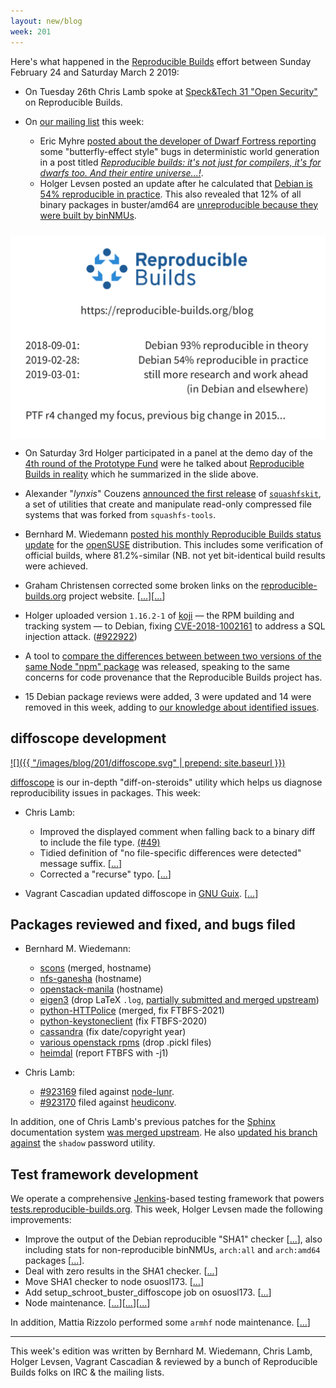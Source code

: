 ```yaml
---
layout: new/blog
week: 201
---
```


Here's what happened in the [Reproducible Builds](https://reproducible-builds.org) effort between Sunday February 24 and Saturday March 2 2019:

* On Tuesday 26th Chris Lamb spoke at [Speck&Tech 31 "Open Security"](https://www.eventbrite.com/e/specktech-31-open-security-tickets-53503912643) on Reproducible Builds.

* On [our mailing list](https://lists.reproducible-builds.org/pipermail/rb-general/) this week:
    * Eric Myhre [posted about the developer of Dwarf Fortress reporting](https://lists.reproducible-builds.org/pipermail/rb-general/2019-February/001473.html) some "butterfly-effect style" bugs in deterministic world generation in a post titled [*Reproducible builds: it's not just for compilers, it's for dwarfs too.  And their entire universe...!*](http://www.bay12games.com/dwarves/#2019-02-21).
    * Holger Levsen posted an update after he calculated that [Debian is 54% reproducible in practice](https://lists.reproducible-builds.org/pipermail/rb-general/2019-March/001479.html). This also revealed that 12% of all binary packages in buster/amd64 are [unreproducible because they were built by binNMUs](https://bugs.debian.org/894441).

<img style="margin-top: 10px; vertical-align: top;" src="/images/blog/201/reproducible-builds-PTF-demo-day-20190302.png" alt="Reproducible Builds Prototype Fund Demo Day" />

* On Saturday 3rd Holger participated in a panel at the demo day of the [4th round of the Prototype Fund](https://prototypefund.de/projects/round4/) were he talked about [Reproducible Builds in reality](https://prototypefund.de/project/reproducible-builds-in-der-wirklichkeit/) which he summarized in the slide above.

* Alexander "*lynxis*" Couzens [announced the first release](https://bugs.debian.org/918480#42) of [`squashfskit`](https://github.com/squashfskit/squashfskit), a set of utilities that create and manipulate read-only compressed file systems that was forked from `squashfs-tools`.

* Bernhard M. Wiedemann [posted his monthly Reproducible Builds status update](https://lists.opensuse.org/opensuse-factory/2019-02/msg00599.html) for the [openSUSE](https://opensuse.org/) distribution. This includes some verification of official builds, where 81.2%-similar (NB. not yet bit-identical build results were achieved.

* Graham Christensen corrected some broken links on the [reproducible-builds.org](https://reproducible-builds.org) project website.&nbsp;[[...](https://salsa.debian.org/reproducible-builds/reproducible-website/commit/43ba1a1)][[...](https://salsa.debian.org/reproducible-builds/reproducible-website/commit/a691971)]

* Holger uploaded version `1.16.2-1` of [koji](https://pagure.io/koji) — the RPM building and tracking system — to Debian, fixing [CVE-2018-1002161](https://security-tracker.debian.org/tracker/CVE-2018-1002161) to address a SQL injection attack. ([#922922](https://bugs.debian.irg/922922))

* A tool to [compare the differences between between two versions of the same Node "npm" package](https://diff.intrinsic.com/) was released, speaking to the same concerns for code provenance that the Reproducible Builds project has.

* 15 Debian package reviews were added, 3 were updated and 14 were removed in this week, adding to [our knowledge about identified issues](https://tests.reproducible-builds.org/debian/index_issues.html).

## diffoscope development

[![]({{ "/images/blog/201/diffoscope.svg" | prepend: site.baseurl }})](https://diffoscope.org)

[diffoscope](https://diffoscope.org/) is our in-depth "diff-on-steroids" utility which helps us diagnose reproducibility issues in packages. This week:

* Chris Lamb:
    * Improved the displayed comment when falling back to a binary diff to include the file type.&nbsp;[(#49)](https://salsa.debian.org/reproducible-builds/diffoscope/issues/49)
    * Tidied definition of "no file-specific differences were detected" message suffix.&nbsp;[[...](https://salsa.debian.org/reproducible-builds/diffoscope/commit/a671bfb)]
    * Corrected a "recurse" typo.&nbsp;[[...](https://salsa.debian.org/reproducible-builds/diffoscope/commit/d41f09b)]

* Vagrant Cascadian updated diffoscope in [GNU Guix](https://www.gnu.org/software/guix/).&nbsp;[[...](https://git.savannah.gnu.org/cgit/guix.git/commit/?id=6dacaa70a0874662cbdabfc6df987cd5a09a518c)]

## Packages reviewed and fixed, and bugs filed

* Bernhard M. Wiedemann:
    * [scons](https://github.com/SCons/scons/pull/3312) (merged, hostname)
    * [nfs-ganesha](https://build.opensuse.org/request/show/679666) (hostname)
    * [openstack-manila](https://build.opensuse.org/request/show/680412) (hostname)
    * [eigen3](https://build.opensuse.org/request/show/679669) (drop LaTeX `.log`, [partially submitted and merged upstream](https://bitbucket.org/eigen/eigen/pull-requests/598/do-not-keep-latex-logs/diff))
    * [python-HTTPolice](https://github.com/vfaronov/httpolice/pull/9) (merged, fix FTBFS-2021)
    * [python-keystoneclient](https://review.openstack.org/640024) (fix FTBFS-2020)
    * [cassandra](https://issues.apache.org/jira/browse/CASSANDRA-15039) (fix date/copyright year)
    * [various openstack rpms](https://review.openstack.org/640293) (drop .pickl files)
    * [heimdal](https://github.com/heimdal/heimdal/issues/529) (report FTBFS with -j1)

* Chris Lamb:
    * [#923169](https://bugs.debian.org/923169) filed against [node-lunr](https://tracker.debian.org/pkg/node-lunr).
    * [#923170](https://bugs.debian.org/923170) filed against [heudiconv](https://tracker.debian.org/pkg/heudiconv).

In addition, one of Chris Lamb's previous patches for the [Sphinx](https://sphinx-doc.org) documentation system [was merged upstream](https://github.com/sphinx-doc/sphinx/pull/6028#issuecomment-467885608). He also [updated his branch against](https://github.com/shadow-maint/shadow/pull/146#issuecomment-468750829) the `shadow` password utility.

## Test framework development

We operate a comprehensive [Jenkins](https://jenkins.io/)-based testing framework that powers [tests.reproducible-builds.org](https://tests.reproducible-builds.org). This week, Holger Levsen made the following improvements:

* Improve the output of the Debian reproducible "SHA1" checker [[...](https://salsa.debian.org/qa/jenkins.debian.net/commit/5a50d32f)], also including stats for non-reproducible binNMUs, `arch:all` and `arch:amd64` packages [[...](https://salsa.debian.org/qa/jenkins.debian.net/commit/151b4f00)].
* Deal with zero results in the SHA1 checker.&nbsp;[[...](https://salsa.debian.org/qa/jenkins.debian.net/commit/38bf9944)]
* Move SHA1 checker to node osuosl173.&nbsp;[[...](https://salsa.debian.org/qa/jenkins.debian.net/commit/2d0205d5)]
* Add setup_schroot_buster_diffoscope job on osuosl173.&nbsp;[[...](https://salsa.debian.org/qa/jenkins.debian.net/commit/8532fd178)]
* Node maintenance.&nbsp;[[...](https://salsa.debian.org/qa/jenkins.debian.net/commit/efbe90df)][[...](https://salsa.debian.org/qa/jenkins.debian.net/commit/2d0205d5)][[...](https://salsa.debian.org/qa/jenkins.debian.net/commit/b700d342)]

In addition, Mattia Rizzolo performed some `armhf` node maintenance.&nbsp;[[...](https://salsa.debian.org/qa/jenkins.debian.net/commit/50f250b9)]

---

This week's edition was written by Bernhard M. Wiedemann, Chris Lamb, Holger Levsen, Vagrant Cascadian & reviewed by a bunch of Reproducible Builds folks on IRC & the mailing lists.
